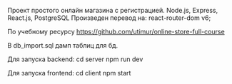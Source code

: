 Проект простого онлайн магазина с регистрацией.
Node.js, Express, React.js, PostgreSQL
Произведен перевод на:
react-router-dom v6;

По учебному ресурсу https://github.com/utimur/online-store-full-course

В db_import.sql дамп таблиц для бд.

Для запуска backend:
cd server
npm run dev

Для запуска frontend:
cd client
npm start
